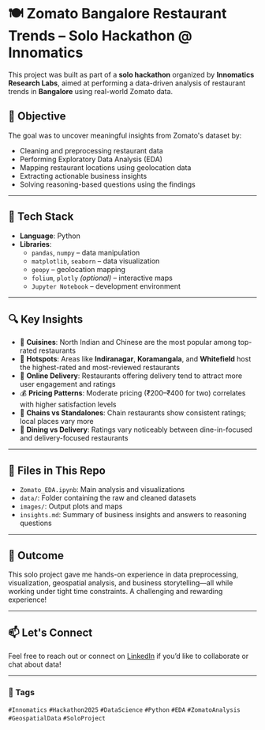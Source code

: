 # 🍽️ Zomato Bangalore Restaurant Trends – Solo Hackathon @ Innomatics

This project was built as part of a **solo hackathon** organized by **Innomatics Research Labs**, aimed at performing a data-driven analysis of restaurant trends in **Bangalore** using real-world Zomato data.

## 🎯 Objective

The goal was to uncover meaningful insights from Zomato's dataset by:
- Cleaning and preprocessing restaurant data
- Performing Exploratory Data Analysis (EDA)
- Mapping restaurant locations using geolocation data
- Extracting actionable business insights
- Solving reasoning-based questions using the findings

---

## 🧰 Tech Stack

- **Language**: Python  
- **Libraries**:  
  - `pandas`, `numpy` – data manipulation  
  - `matplotlib`, `seaborn` – data visualization  
  - `geopy` – geolocation mapping  
  - `folium`, `plotly` *(optional)* – interactive maps  
  - `Jupyter Notebook` – development environment

---

## 🔍 Key Insights

- 🍜 **Cuisines**: North Indian and Chinese are the most popular among top-rated restaurants  
- 📍 **Hotspots**: Areas like **Indiranagar**, **Koramangala**, and **Whitefield** host the highest-rated and most-reviewed restaurants  
- 🚚 **Online Delivery**: Restaurants offering delivery tend to attract more user engagement and ratings  
- 💰 **Pricing Patterns**: Moderate pricing (₹200–₹400 for two) correlates with higher satisfaction levels  
- 🏪 **Chains vs Standalones**: Chain restaurants show consistent ratings; local places vary more  
- 🧾 **Dining vs Delivery**: Ratings vary noticeably between dine-in-focused and delivery-focused restaurants

---

## 📌 Files in This Repo

- `Zomato_EDA.ipynb`: Main analysis and visualizations  
- `data/`: Folder containing the raw and cleaned datasets  
- `images/`: Output plots and maps  
- `insights.md`: Summary of business insights and answers to reasoning questions  

---

## 🚀 Outcome

This solo project gave me hands-on experience in data preprocessing, visualization, geospatial analysis, and business storytelling—all while working under tight time constraints. A challenging and rewarding experience!

---

## 📫 Let's Connect

Feel free to reach out or connect on [LinkedIn](https://www.linkedin.com/in/yourprofile) if you’d like to collaborate or chat about data!

---

### 🔖 Tags

`#Innomatics` `#Hackathon2025` `#DataScience` `#Python` `#EDA` `#ZomatoAnalysis` `#GeospatialData` `#SoloProject`
